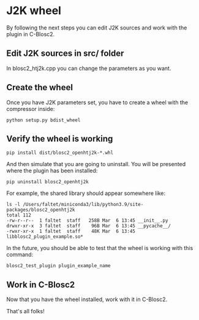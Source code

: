 # J2K wheel

By following the next steps you can edit J2K sources and work with the plugin in C-Blosc2.

## Edit J2K sources in src/ folder

In blosc2_htj2k.cpp you can change the parameters as you want.

## Create the wheel

Once you have J2K parameters set, you have to create a wheel with the compressor inside:

```shell
python setup.py bdist_wheel
```

## Verify the wheel is working

```shell
pip install dist/blosc2_openhtj2k-*.whl
```

And then simulate that you are going to uninstall.  You will be presented where the plugin has been installed:

```shell
pip uninstall blosc2_openhtj2k
```

For example, the shared library should appear somewhere like:

```shell
ls -l /Users/faltet/miniconda3/lib/python3.9/site-packages/blosc2_openhtj2k
total 112
-rw-r--r--  1 faltet  staff   258B Mar  6 13:45 __init__.py
drwxr-xr-x  3 faltet  staff    96B Mar  6 13:45 __pycache__/
-rwxr-xr-x  1 faltet  staff    48K Mar  6 13:45 libblosc2_plugin_example.so*
```

In the future, you should be able to test that the wheel is working with this command:

```shell
blosc2_test_plugin plugin_example_name
```
## Work in C-Blosc2

Now that you have the wheel installed, work with it in C-Blosc2.

That's all folks!
